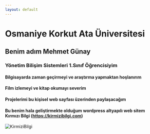 ```yaml
---
layout: default
---
```


# Osmaniye Korkut Ata Üniversitesi

## Benim adım Mehmet Günay

### Yönetim Bilişim Sistemleri 1.Sınıf Öğrencisiyim

#### Bilgisayarda zaman geçirmeyi ve araştırma yapmaktan hoşlanırım

#### Film izlemeyi ve kitap okumayı severim

#### Projelerimi bu kişisel web sayfası üzerinden paylaşacağım

#### Bu benim hala geliştirmekte olduğum wordpress altyapılı web sitem Kırmızı Bilgi (https://kirmizibilgi.com)


![KirmiziBilgi](https://kirmizibilgi.com/wp-content/uploads/2021/04/kirmizibilgi-3-e1618143005820.png)
